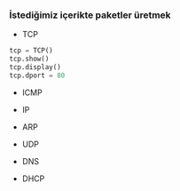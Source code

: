 ### İstediğimiz içerikte paketler üretmek

* TCP

```python
tcp = TCP()
tcp.show()
tcp.display()
tcp.dport = 80
```

* ICMP

* IP

* ARP

* UDP

* DNS

* DHCP 
